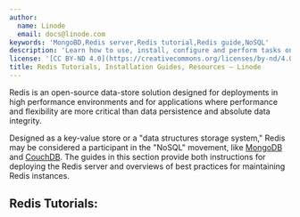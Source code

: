 ```yaml
---
author:
  name: Linode
  email: docs@linode.com
keywords: 'MongoBD,Redis server,Redis tutorial,Redis guide,NoSQL'
description: 'Learn how to use, install, configure and perform tasks on database management platform Redis in these tutorials.'
license: '[CC BY-ND 4.0](https://creativecommons.org/licenses/by-nd/4.0)'
title: Redis Tutorials, Installation Guides, Resources – Linode
---
```


Redis is an open-source data-store solution designed for deployments in high performance environments and for applications where performance and flexibility are more critical than data persistence and absolute data integrity.

Designed as a key-value store or a "data structures storage system," Redis may be considered a participant in the "NoSQL" movement, like [MongoDB](/content/databases/mongodb/) and [CouchDB](/content/databases/couchdb/). The guides in this section provide both instructions for deploying the Redis server and overviews of best practices for maintaining Redis instances.

## Redis Tutorials:
